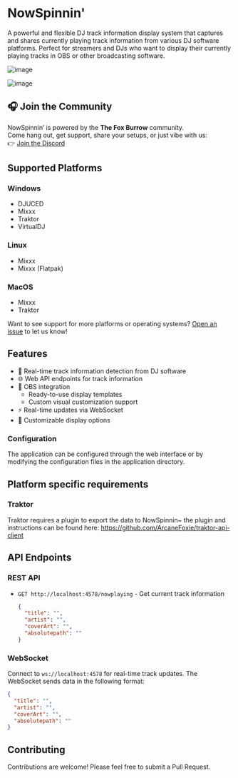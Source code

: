 # NowSpinnin'

A powerful and flexible DJ track information display system that captures and shares currently playing track information from various DJ software platforms. Perfect for streamers and DJs who want to display their currently playing tracks in OBS or other broadcasting software.

![image](https://github.com/user-attachments/assets/4baf02dd-8f63-4e1b-8f52-6aa5eff41d4a)

![image](https://github.com/user-attachments/assets/df7c7611-acae-49a9-ac6e-c7ca1a540736)

## 🎧 Join the Community

NowSpinnin’ is powered by the **The Fox Burrow** community.\
Come hang out, get support, share your setups, or just vibe with us:\
👉 [Join the Discord](https://discord.gg/ZxVqmDwn3r)

## Supported Platforms

### Windows
- DJUCED
- Mixxx
- Traktor
- VirtualDJ

### Linux
- Mixxx
- Mixxx (Flatpak)

### MacOS
- Mixxx
- Traktor

Want to see support for more platforms or operating systems? [Open an issue](https://github.com/ArcaneFoxie/NowSpinnin-/issues) to let us know!

## Features

- 🎵 Real-time track information detection from DJ software
- 🌐 Web API endpoints for track information
- 🎥 OBS integration
  - Ready-to-use display templates
  - Custom visual customization support
- ⚡ Real-time updates via WebSocket
- 🎨 Customizable display options

### Configuration

The application can be configured through the web interface or by modifying the configuration files in the application directory.

## Platform specific requirements

### Traktor
Traktor requires a plugin to export the data to NowSpinnin~ the plugin and instructions can be found here: https://github.com/ArcaneFoxie/traktor-api-client

## API Endpoints

### REST API

- `GET http://localhost:4578/nowplaying` - Get current track information
  ```json
  {
    "title": "",
    "artist": "",
    "coverArt": "",
    "absolutepath": ""
  }
  ```

### WebSocket

Connect to `ws://localhost:4578` for real-time track updates. The WebSocket sends data in the following format:

```json
{
  "title": "",
  "artist": "",
  "coverArt": "",
  "absolutepath": ""
}
```

## Contributing

Contributions are welcome! Please feel free to submit a Pull Request.
